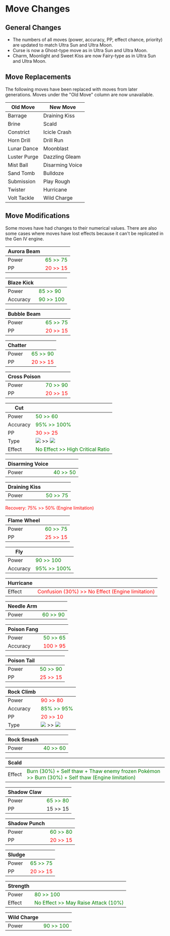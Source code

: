 # Move Changes

## General Changes

- The numbers of all moves (power, accuracy, PP, effect chance, priority) are updated to match Ultra Sun and Ultra Moon.
- Curse is now a Ghost-type move as in Ultra Sun and Ultra Moon.
- Charm, Moonlight and Sweet Kiss are now Fairy-type as in Ultra Sun and Ultra Moon.

## Move Replacements

The following moves have been replaced with moves from later generations.
Moves under the "Old Move" column are now unavailable.

Old Move     | New Move
---------    | ---------
Barrage      | Draining Kiss
Brine        | Scald
Constrict    | Icicle Crash
Horn Drill   | Drill Run
Lunar Dance  | Moonblast
Luster Purge | Dazzling Gleam
Mist Ball    | Disarming Voice
Sand Tomb    | Bulldoze
Submission   | Play Rough
Twister      | Hurricane
Volt Tackle  | Wild Charge

## Move Modifications

Some moves have had changes to their numerical values.
There are also some cases where moves have lost effects because it can't be replicated in the Gen IV engine.

Aurora Beam | &nbsp;
---         | ---
Power       | <span style="color:green">65 >> 75</span>
PP          | <span style="color:red">20 >> 15</span>

Blaze Kick | &nbsp;
---        | ---
Power      | <span style="color:green">85 >> 90</span>
Accuracy   | <span style="color:green">90 >> 100</span>

Bubble Beam | &nbsp;
---         | ---
Power       | <span style="color:green">65 >> 75</span>
PP          | <span style="color:red">20 >> 15</span>

Chatter | &nbsp;
---     | ---
Power   | <span style="color:green">65 >> 90</span>
PP      | <span style="color:red">20 >> 15</span>

Cross Poison | &nbsp;
---          | ---
Power        | <span style="color:green">70 >> 90</span>
PP           | <span style="color:red">20 >> 15</span>

Cut      | &nbsp;
---      | ---
Power    | <span style="color:green">50 >> 60</span>
Accuracy | <span style="color:green">95% >> 100%</span>
PP       | <span style="color:red">30 >> 25</span>
Type     |  ![][normal] >> ![][grass]
Effect   | <span style="color:green">No Effect >> High Critical Ratio</span>

Disarming Voice | &nbsp;
---             | ---
Power           | <span style="color:green">40 >> 50</span>

Draining Kiss | &nbsp;
---           | ---
Power         | <span style="color:green">50 >> 75</span>
<span style="color:red">Recovery: 75% >> 50% (Engine limitation)</span>

Flame Wheel | &nbsp;
---         | ---
Power       | <span style="color:green">60 >> 75</span>
PP          | <span style="color:red">25 >> 15</span>

Fly      | &nbsp;
---      | ---
Power    | <span style="color:green">90 >> 100</span>
Accuracy | <span style="color:green">95% >> 100%</span>

Hurricane | &nbsp;
---       | ---
Effect    | <span style="color:red">Confusion (30%) >> No Effect (Engine limitation)</span>

Needle Arm | &nbsp;
---        | ---
Power      | <span style="color:green">60 >> 90</span>

Poison Fang | &nbsp;
---         | ---
Power       | <span style="color:green">50 >> 65</span>
Accuracy    | <span style="color:red">100 > 95</span>

Poison Tail | &nbsp;
---         | ---
Power       | <span style="color:green">50 >> 90</span>
PP          | <span style="color:red">25 >> 15</span>

Rock Climb | &nbsp;
---        | ---
Power      | <span style="color:red">90 >> 80</span>
Accuracy   | <span style="color:green">85% >> 95%</span>
PP         | <span style="color:red">20 >> 10</span>
Type       | ![][normal] >> ![][rock]

Rock Smash | &nbsp;
---        | ---
Power      | <span style="color:green">40 >> 60</span>

Scald   | &nbsp;
---     | ---
Effect  | <span style="color:green">Burn (30%) + Self thaw + Thaw enemy frozen Pokémon >> Burn (30%) + Self thaw (Engine limitation)</span>

Shadow Claw | &nbsp;
---         | ---
Power       | <span style="color:green">65 >> 80</span>
PP          | 15 >> 15

Shadow Punch | &nbsp;
---          | ---
Power        | <span style="color:green">60 >> 80</span>
PP           | <span style="color:red">20 >> 15</span>

Sludge  | &nbsp;
---     | ---
Power   | <span style="color:green">65 >> 75</span>
PP      | <span style="color:red">20 >> 15</span>

Strength | &nbsp;
---      | ---
Power    | <span style="color:green">80 >> 100</span>
Effect   | <span style="color:green">No Effect >> May Raise Attack (10%)</span>

Wild Charge | &nbsp;
---         | ---
Power       | <span style="color:green">90 >> 100</span>

[normal]: ./img/types/normal.png
[grass]: ./img/types/grass.png
[rock]: ./img/types/rock.png

